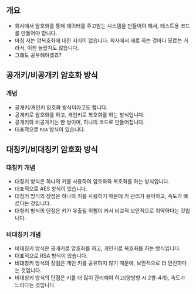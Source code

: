 ## 개요

- 회사에서 암호화를 통해 데이터를 주고받는 시스템을 만들어야 해서, 테스트용 코드를 만들어야 합니다.
- 마침 저는 암복호화에 대한 지식이 없습니다. 회사에서 새로 하는 것마다 모르는 거라서, 이젠 놀랍지도 않습니다.
- 그래도 공부해야겠죠?

## 공개키/비공개키 암호화 방식

### 개념

- 공개키/개인키 암호화 방식이라고도 합니다.
- 공개키로 암호화를 하고, 개인키로 복호화를 하는 방식입니다.
- 공개키와 비공개키는 한 쌍이며, 하나의 코드로 만들어집니다.
- 대표적으로 `RSA` 방식이 있습니다.

## 대칭키/비대칭키 암호화 방식

### 대칭키 개념
- 대칭키 방식은 하나의 키를 사용하여 암호화와 복호화를 하는 방식입니다.
- 대표적으로 AES 방식이 있습니다.
- 대칭키 방식의 장점은 하나의 키를 사용하기 때문에 키 관리가 용이하고, 속도가 빠르다는 것입니다.
- 대칭키 방식의 단점은 키가 유출될 위험이 커서 비교적 보안적으로 취약하다는 것입니다.

### 비대칭키 개념
- 비대칭키 방식은 공개키로 암호화를 하고, 개인키로 복호화를 하는 방식입니다.
- 대표적으로 RSA 방식이 있습니다.
- 비대칭키 방식의 장점은 개인 키를 공유하지 않기 때문에, 보안적으로 더 안전하다는 것입니다.
- 비대칭키 방식의 단점은 키를 더 많이 관리해야 하고(양방향 시 2쌍-4개), 속도가 느리다는 것입니다.
